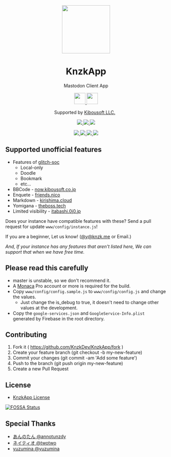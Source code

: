 <div align="center">
  <a href="https://knzk.app">
    <img src="https://user-images.githubusercontent.com/38746192/40487755-18d4ef0c-5fa0-11e8-9eae-f2d1ef936d72.png" width="150"/>
  </a>

  <h1 align="center">
    KnzkApp
  </h1>

  <p align="center">
    Mastodon Client App
  </p>

  <p align="center">
    <a href="https://play.google.com/store/apps/details?id=net.knzkdev.app&pcampaignid=MKT-Other-global-all-co-prtnr-py-PartBadge-Mar2515-1">
      <img src="https://user-images.githubusercontent.com/38746192/45055684-84f07180-b0cb-11e8-9b18-08c2b4fd1428.png" height="35px"/>
    </a>
    <a href="https://itunes.apple.com/jp/app/knzkapp/id1296825434">
      <img src="https://user-images.githubusercontent.com/38746192/45055359-866d6a00-b0ca-11e8-8c49-b5a6dae8833b.png" height="35px"/>
    </a>
  </p>

  <p align="center">
    Supported by <a href="http://kibousoft.co.jp/">Kibousoft LLC.</a>
  </p>

  <p>
    <a href="https://circleci.com/gh/KnzkDev/KnzkApp">
      <img src="https://circleci.com/gh/KnzkDev/KnzkApp.svg?style=svg"/>
    </a>
    <a href="https://app.fossa.io/projects/custom%2B5332%2Fgit%40github.com%3AKnzkDev%2FKnzkApp.git?ref=badge_small" alt="FOSSA Status">
      <img src="https://app.fossa.io/api/projects/custom%2B5332%2Fgit%40github.com%3AKnzkDev%2FKnzkApp.git.svg?type=small"/>
    </a>
      <a href="https://dependabot.com" alt="Dependabot Status">
      <img src="https://api.dependabot.com/badges/status?host=github&repo=KnzkDev/KnzkApp"/>
    </a>
  </p>

  <p align="center">
    <a href="http://makeapullrequest.com">
      <img src="https://cdn.rawgit.com/yuzulabo/45c2e5726eeaa96083d837f20a05dfc9/raw/67f43e6c156e1ec112cf217198f42549bdb32a0f/PRs-welcome.svg"/>
    </a>
    <a href="https://discord.gg/5teHfRK">
      <img src="https://img.shields.io/discord/354197196142280705.svg?style=for-the-badge&logo=discord&colorB=7289DA"/>
    </a>
    <a href="https://github.com/prettier/prettier">
      <img src="https://cdn.rawgit.com/yuzulabo/45c2e5726eeaa96083d837f20a05dfc9/raw/67f43e6c156e1ec112cf217198f42549bdb32a0f/code_style-prettier.svg"/>
    </a>
    <a href="https://github.com/KnzkDev/KnzkApp/blob/master/LICENSE.md">
      <img src="https://cdn.rawgit.com/yuzulabo/45c2e5726eeaa96083d837f20a05dfc9/raw/67f43e6c156e1ec112cf217198f42549bdb32a0f/license-knzkapp.svg"/>
    </a>
  </p>
</div>

## Supported unofficial features

- Features of [glitch-soc](https://github.com/glitch-soc/mastodon)
  - Local-only
  - Doodle
  - Bookmark
  - etc...
- BBCode - [now.kibousoft.co.jp](https://now.kibousoft.co.jp)
- Enquete - [friends.nico](https://friends.nico)
- Markdown - [kirishima.cloud](https://kirishima.cloud)
- Yomigana - [theboss.tech](https://theboss.tech)
- Limited visibility - [itabashi.0j0.jp](https://itabashi.0j0.jp)

Does your instance have compatible features with these?
Send a pull request for update `www/config/instance.js`!

If you are a beginner, Let us know! ([@y@knzk.me](https://knzk.me/@y) or Email.)

_And, If your instance has any features that aren't listed here, We can support that when we have free time._

## Please read this carefully

- master is unstable, so we don't recommend it.
- A [Monaca](https://monaca.io) Pro account or more is required for the build.
- Copy `www/config/config.sample.js` to `www/config/config.js` and change the values.
  - Just change the is_debug to true, it doesn't need to change other values at the development.
- Copy the `google-services.json` and `GoogleService-Info.plist` generated by Firebase in the root directory.

## Contributing

1. Fork it ( https://github.com/KnzkDev/KnzkApp/fork )
2. Create your feature branch (git checkout -b my-new-feature)
3. Commit your changes (git commit -am 'Add some feature')
4. Push to the branch (git push origin my-new-feature)
5. Create a new Pull Request

## License

- [KnzkApp License](https://github.com/KnzkDev/KnzkApp/blob/master/LICENSE.md)

[![FOSSA Status](https://app.fossa.io/api/projects/custom%2B5332%2Fgit%40github.com%3AKnzkDev%2FKnzkApp.git.svg?type=large)](https://app.fossa.io/projects/custom%2B5332%2Fgit%40github.com%3AKnzkDev%2FKnzkApp.git?ref=badge_large)

## Special Thanks

- [あんのたん @annotunzdy](https://knzk.me/@annotunzdy)
- [ネイティオ @twotwo](https://knzk.me/@twotwo)
- [yuzumina @yuzumina](https://knzk.me/@yuzumina)
